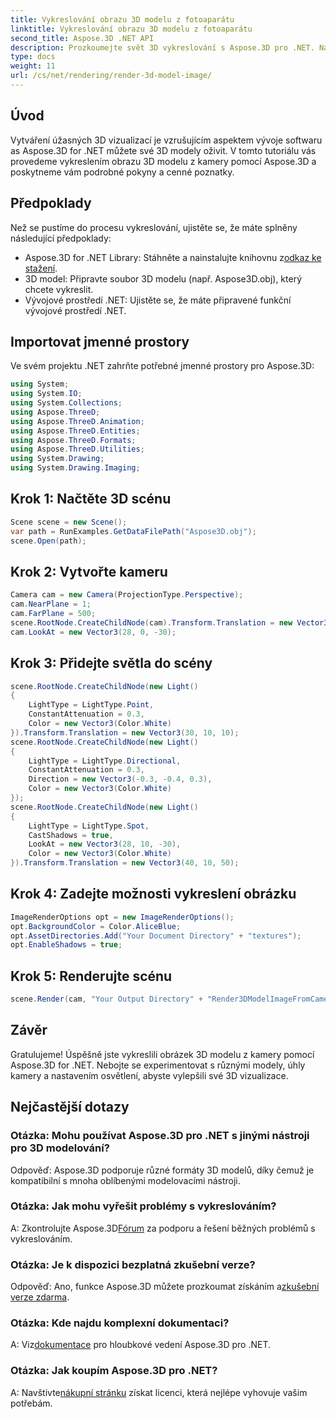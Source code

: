 ```yaml
---
title: Vykreslování obrazu 3D modelu z fotoaparátu
linktitle: Vykreslování obrazu 3D modelu z fotoaparátu
second_title: Aspose.3D .NET API
description: Prozkoumejte svět 3D vykreslování s Aspose.3D pro .NET. Naučte se, jak bez námahy vytvářet podmanivé vizualizace pomocí našeho podrobného průvodce.
type: docs
weight: 11
url: /cs/net/rendering/render-3d-model-image/
---
```

## Úvod
Vytváření úžasných 3D vizualizací je vzrušujícím aspektem vývoje softwaru as Aspose.3D for .NET můžete své 3D modely oživit. V tomto tutoriálu vás provedeme vykreslením obrazu 3D modelu z kamery pomocí Aspose.3D a poskytneme vám podrobné pokyny a cenné poznatky.
## Předpoklady
Než se pustíme do procesu vykreslování, ujistěte se, že máte splněny následující předpoklady:
-  Aspose.3D for .NET Library: Stáhněte a nainstalujte knihovnu z[odkaz ke stažení](https://releases.aspose.com/3d/net/).
- 3D model: Připravte soubor 3D modelu (např. Aspose3D.obj), který chcete vykreslit.
- Vývojové prostředí .NET: Ujistěte se, že máte připravené funkční vývojové prostředí .NET.
## Importovat jmenné prostory
Ve svém projektu .NET zahrňte potřebné jmenné prostory pro Aspose.3D:
```csharp
using System;
using System.IO;
using System.Collections;
using Aspose.ThreeD;
using Aspose.ThreeD.Animation;
using Aspose.ThreeD.Entities;
using Aspose.ThreeD.Formats;
using Aspose.ThreeD.Utilities;
using System.Drawing;
using System.Drawing.Imaging;
```
## Krok 1: Načtěte 3D scénu
```csharp
Scene scene = new Scene();
var path = RunExamples.GetDataFilePath("Aspose3D.obj");
scene.Open(path);
```
## Krok 2: Vytvořte kameru
```csharp
Camera cam = new Camera(ProjectionType.Perspective);
cam.NearPlane = 1;
cam.FarPlane = 500;
scene.RootNode.CreateChildNode(cam).Transform.Translation = new Vector3(170, 16, 130);
cam.LookAt = new Vector3(28, 0, -30);
```
## Krok 3: Přidejte světla do scény
```csharp
scene.RootNode.CreateChildNode(new Light()
{
    LightType = LightType.Point,
    ConstantAttenuation = 0.3,
    Color = new Vector3(Color.White)
}).Transform.Translation = new Vector3(30, 10, 10);
scene.RootNode.CreateChildNode(new Light()
{
    LightType = LightType.Directional,
    ConstantAttenuation = 0.3,
    Direction = new Vector3(-0.3, -0.4, 0.3),
    Color = new Vector3(Color.White)
});
scene.RootNode.CreateChildNode(new Light()
{
    LightType = LightType.Spot,
    CastShadows = true,
    LookAt = new Vector3(28, 10, -30),
    Color = new Vector3(Color.White)
}).Transform.Translation = new Vector3(40, 10, 50);
```
## Krok 4: Zadejte možnosti vykreslení obrázku
```csharp
ImageRenderOptions opt = new ImageRenderOptions();
opt.BackgroundColor = Color.AliceBlue;
opt.AssetDirectories.Add("Your Document Directory" + "textures");
opt.EnableShadows = true;
```
## Krok 5: Renderujte scénu
```csharp
scene.Render(cam, "Your Output Directory" + "Render3DModelImageFromCamera.png", new Size(1024, 1024), ImageFormat.Png, opt);
```
## Závěr
Gratulujeme! Úspěšně jste vykreslili obrázek 3D modelu z kamery pomocí Aspose.3D for .NET. Nebojte se experimentovat s různými modely, úhly kamery a nastavením osvětlení, abyste vylepšili své 3D vizualizace.
## Nejčastější dotazy
### Otázka: Mohu používat Aspose.3D pro .NET s jinými nástroji pro 3D modelování?
Odpověď: Aspose.3D podporuje různé formáty 3D modelů, díky čemuž je kompatibilní s mnoha oblíbenými modelovacími nástroji.
### Otázka: Jak mohu vyřešit problémy s vykreslováním?
 A: Zkontrolujte Aspose.3D[Fórum](https://forum.aspose.com/c/3d/18) za podporu a řešení běžných problémů s vykreslováním.
### Otázka: Je k dispozici bezplatná zkušební verze?
Odpověď: Ano, funkce Aspose.3D můžete prozkoumat získáním a[zkušební verze zdarma](https://releases.aspose.com/).
### Otázka: Kde najdu komplexní dokumentaci?
 A: Viz[dokumentace](https://reference.aspose.com/3d/net/) pro hloubkové vedení Aspose.3D pro .NET.
### Otázka: Jak koupím Aspose.3D pro .NET?
 A: Navštivte[nákupní stránku](https://purchase.aspose.com/buy) získat licenci, která nejlépe vyhovuje vašim potřebám.